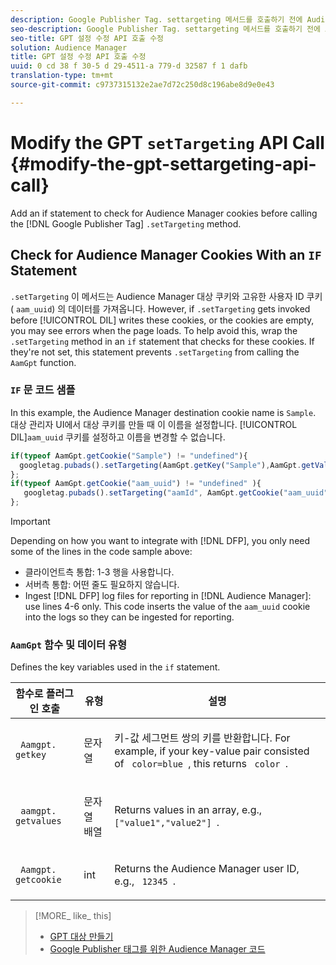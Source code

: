 ```yaml
---
description: Google Publisher Tag. settargeting 메서드를 호출하기 전에 Audience Manager 쿠키를 확인하려면 if 문을 추가합니다.
seo-description: Google Publisher Tag. settargeting 메서드를 호출하기 전에 Audience Manager 쿠키를 확인하려면 if 문을 추가합니다.
seo-title: GPT 설정 수정 API 호출 수정
solution: Audience Manager
title: GPT 설정 수정 API 호출 수정
uuid: 0 cd 38 f 30-5 d 29-4511-a 779-d 32587 f 1 dafb
translation-type: tm+mt
source-git-commit: c9737315132e2ae7d72c250d8c196abe8d9e0e43

---
```



# Modify the GPT `setTargeting` API Call {#modify-the-gpt-settargeting-api-call}

Add an if statement to check for Audience Manager cookies before calling the [!DNL Google Publisher Tag] `.setTargeting` method.

## Check for Audience Manager Cookies With an `IF` Statement

`.setTargeting` 이 메서드는 Audience Manager 대상 쿠키와 고유한 사용자 ID 쿠키 ( `aam_uuid`) 의 데이터를 가져옵니다. However, if `.setTargeting` gets invoked before [!UICONTROL DIL] writes these cookies, or the cookies are empty, you may see errors when the page loads. To help avoid this, wrap the `.setTargeting` method in an `if` statement that checks for these cookies. If they&#39;re not set, this statement prevents `.setTargeting` from calling the `AamGpt` function.

### `IF` 문 코드 샘플

In this example, the Audience Manager destination cookie name is `Sample`. 대상 관리자 UI에서 대상 쿠키를 만들 때 이 이름을 설정합니다. [!UICONTROL DIL]`aam_uuid` 쿠키를 설정하고 이름을 변경할 수 없습니다.

```js
if(typeof AamGpt.getCookie("Sample") != "undefined"){ 
  googletag.pubads().setTargeting(AamGpt.getKey("Sample"),AamGpt.getValues("Sample")); 
}; 
if(typeof AamGpt.getCookie("aam_uuid") != "undefined" ){ 
   googletag.pubads().setTargeting("aamId", AamGpt.getCookie("aam_uuid")); 
};
```

>[!IMPORTANT]
>
>Depending on how you want to integrate with [!DNL DFP], you only need some of the lines in the code sample above:
>
>* 클라이언트측 통합: 1-3 행을 사용합니다.
>* 서버측 통합: 어떤 줄도 필요하지 않습니다.
>* Ingest [!DNL DFP] log files for reporting in [!DNL Audience Manager]: use lines 4-6 only. This code inserts the value of the `aam_uuid` cookie into the logs so they can be ingested for reporting.


### `AamGpt` 함수 및 데이터 유형

Defines the key variables used in the `if` statement.

<table id="table_881391C9BDDF4FACAFC37A47B14B31A1"> 
 <thead> 
  <tr> 
   <th colname="col1" class="entry"> 함수로 플러그인 호출 </th> 
   <th colname="col2" class="entry"> 유형 </th> 
   <th colname="col3" class="entry"> 설명 </th> 
  </tr> 
 </thead>
 <tbody> 
  <tr> 
   <td colname="col1"> <p> <code> Aamgpt. getkey </code> </p> </td> 
   <td colname="col2"> <p>문자열 </p> </td> 
   <td colname="col3"> <p>키-값 세그먼트 쌍의 키를 반환합니다. For example, if your key-value pair consisted of <code> color=blue </code>, this returns <code> color </code>. </p> </td> 
  </tr> 
  <tr> 
   <td colname="col1"> <p> <code> aamgpt. getvalues </code> </p> </td> 
   <td colname="col2"> <p>문자열 배열 </p> </td> 
   <td colname="col3"> <p>Returns values in an array, e.g., <code> ["value1","value2"] </code>. </p> </td> 
  </tr> 
  <tr> 
   <td colname="col1"> <p> <code> Aamgpt. getcookie </code> </p> </td> 
   <td colname="col2"> <p>int </p> </td> 
   <td colname="col3"> <p>Returns the Audience Manager user ID, e.g., <code> 12345 </code>. </p> </td> 
  </tr>
 </tbody>
</table>

>[!MORE_ like_ this]
>
>* [GPT 대상 만들기](../../integration/gpt-aam-destination/gpt-aam-create-destination.md)
>* [Google Publisher 태그를 위한 Audience Manager 코드](../../integration/gpt-aam-destination/gpt-aam-aamgpt-code.md)

